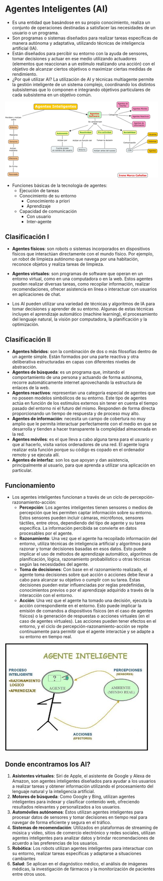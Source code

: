 # Agentes Inteligentes (AI)

* Es una entidad que basándose en su propio conocimiento, realiza un conjunto de operaciones destinadas a satisfacer las necesidades de un usuario o un programa.
* Son programas o sistemas diseñados para realizar tareas específicas de manera autónoma y adaptativa, utilizando técnicas de inteligencia artificial (IA).
* Están diseñados para percibir su entorno con la ayuda de sensores, tomar decisiones y actuar en ese medio utilizando actuadores (elementos que reaccionan a un estímulo realizando una acción) con el objetivo de alcanzar ciertos objetivos o maximizar ciertas medidas de rendimiento.
* ¿Por qué utilizar AI? La utilización de AI y técnicas multiagente permite la gestión inteligente de un sistema complejo, coordinando los distintos subsistemas que lo componen e integrando objetivos particulares de cada subsistema en un objetivo común.

![AI mapa](img/ai-mapa.jpg)

* Funciones básicas de la tecnología de agentes:
  * Ejecución de tareas
  * Conocimiento de su entorno
    * Conocimiento a priori
    * Aprendizaje
  * Capacidad de comunicación
    * Con usuario
    * Inter-agente

## Clasificación I

* **Agentes físicos**: son robots o sistemas incorporados en dispositivos físicos que interactúan directamente con el mundo físico. Por ejemplo, un robot de limpieza autónomo que navega por una habitación, reconoce objetos y realiza tareas de limpieza.
* **Agentes virtuales**: son programas de software que operan en un entorno virtual, como en una computadora o en la web. Estos agentes pueden realizar diversas tareas, como recopilar información, realizar recomendaciones, ofrecer asistencia en línea o interactuar con usuarios en aplicaciones de chat.

* Los AI pueden utilizar una variedad de técnicas y algoritmos de IA para tomar decisiones y aprender de su entorno. Algunas de estas técnicas incluyen el aprendizaje automático (machine learning), el procesamiento del lenguaje natural, la visión por computadora, la planificación y la optimización.

## Clasificación II

* **Agentes híbridos**: son la combinación de dos o más filosofías dentro de un agente simple. Están formados por una parte reactiva y otra deliberativa estructuradas en capas con diferentes niveles de abstracción.
* **Agentes de búsqueda**: es un programa que, imitando el comportamiento de una persona y actuando de forma autónoma, recorre automáticamente internet aprovechando la estructura de enlaces de la web.
* **Agentes reactivos**: representan una categoría especial de agentes que no poseen modelos simbólicos de su entorno. Este tipo de agentes actúa en función de los estímulos externos sin tener en cuenta el tiempo pasado del entorno ni el futuro del mismo. Responden de forma directa proporcionando un tiempo de respuesta y de proceso muy alto.
* **Agentes de información**: necesita un campo de cobertura no muy amplio que le permita interactuar perfectamente con el medio en que se desarrolla y tienden a hacer transparente la complejidad almacenada en la red.
* **Agentes móviles**: es el que lleva a cabo alguna tarea para el usuario y que al hacerlo, visita varios ordenadores de una red. El agente logra realizar esta función porque su código es copado en el ordenador remoto y se ejecuta allí.
* **Agentes de interfaz**: son los que apoyan y dan asistencia, principalmente al usuario, para que aprenda a utilizar una aplicación en particular.

## Funcionamiento

* Los agentes inteligentes funcionan a través de un ciclo de percepción-razonamiento-acción:
  * **Percepción**: Los agentes inteligentes tienen sensores o medios de percepción que les permiten captar información sobre su entorno. Estos sensores pueden incluir cámaras, micrófonos, sensores táctiles, entre otros, dependiendo del tipo de agente y su tarea específica. La información percibida se convierte en datos procesables por el agente.
  * **Razonamiento**: Una vez que el agente ha recopilado información del entorno, utiliza técnicas de inteligencia artificial y algoritmos para razonar y tomar decisiones basadas en esos datos. Esto puede implicar el uso de métodos de aprendizaje automático, algoritmos de planificación, lógica, razonamiento probabilístico u otras técnicas según las necesidades del agente.
  * **Toma de decisiones**: Con base en el razonamiento realizado, el agente toma decisiones sobre qué acción o acciones debe llevar a cabo para alcanzar su objetivo o cumplir con su tarea. Estas decisiones pueden estar influenciadas por reglas predefinidas, conocimientos previos o por el aprendizaje adquirido a través de la interacción con el entorno.
  * **Acción**: Una vez que el agente ha tomado una decisión, ejecuta la acción correspondiente en el entorno. Esto puede implicar la emisión de comandos a dispositivos físicos (en el caso de agentes físicos) o la generación de respuestas o acciones virtuales (en el caso de agentes virtuales). Las acciones pueden tener efectos en el entorno, y el ciclo de percepción-razonamiento-acción se repite continuamente para permitir que el agente interactúe y se adapte a su entorno en tiempo real.

![Agente Inteligente](img/ai-funcionamiento.jpeg)

## Donde encontramos los AI?

1. **Asistentes virtuales**: Siri de Apple, el asistente de Google y Alexa de Amazon, son agentes inteligentes diseñados para ayudar a los usuarios a realizar tareas y obtener información utilizando el procesamiento del lenguaje natural y la inteligencia artificial.
2. **Motores de búsqueda**: Como Google y Bing, utilizan agentes inteligentes para indexar y clasificar contenido web, ofreciendo resultados relevantes y personalizados a los usuarios.
3. **Automóviles autónomos**: Éstos utilizan agentes inteligentes para procesar datos de sensores y tomar decisiones en tiempo real para navegar de forma eficiente y segura en el tráfico.
4. **Sistemas de recomendación**: Utilizados en plataformas de streaming de música y video, sitios de comercio electrónico y redes sociales, utilizan agentes inteligentes para analizar datos y brindar recomendaciones de acuerdo a las preferencias de los usuarios.
5. **Robótica**: Los robots utilizan agentes inteligentes para interactuar con su entorno, realizar tareas específicas y adaptarse a situaciones cambiantes
6. **Salud**: Se aplican en el diagnóstico médico, el análisis de imágenes médicas, la investigación de fármacos y la monitorización de pacientes entre otros usos.
